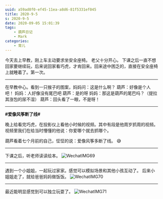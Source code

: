 ```yaml
---
uuid: a59ad0f0-ef45-11ea-a8d6-81f5331ef045
title: 2020-9-5
s: 2020-9-5
date: 2020-09-05 15:01:39
tags:
	- 葫芦日记
	- Mark
categories:
	- 育儿
---
```




今天去上早教，刚上车主动要求坐安全座椅。 老父十分开心。
下课之后一直不想回家要继续玩，后来说回家看巧虎，才肯回来。回来途中困乏的，直接在安全座椅上就睡着了。第一次。

---



在早教中心。看到一只猴子的图案，妈妈问：这是什么啊？
葫芦：好像是个人吧！
妈妈：人好像没有尾巴吧
葫芦：是的呀
妈妈：那这是葫芦的尾巴吗？（提拉其涨包的尿不湿）
葫芦：回头看了一眼，不是呀！

---



**\#爱像风筝断了线\#**

晚上给看完巧虎，在投影仪上看他小时候的视频。其中有段是他周岁抓周的视频。视频里我们在给当时懵懂的他说：你爱哪个就去抓哪个。

葫芦看着七个月前的自己，怔怔的说：爱像风筝多断了线。 😅

---



下课之后，听老师读读绘本。
![WechatIMG69](http://blog-assets.liupei.xin/assets/2020-9-5/WechatIMG69.jpg-public)

----



遇到一个小姐姐，一起玩过家家。感觉可以模拟场景和其他小孩互动了。
后来小姐姐走了，就给爸爸妈妈做饭饭。
![WechatIMG70](http://blog-assets.liupei.xin/assets/2020-9-5/WechatIMG70.jpg-public)

---



最近能明显感觉到可以独立玩耍了。
![WechatIMG71](http://blog-assets.liupei.xin/assets/2020-9-5/WechatIMG71.jpg-public)
